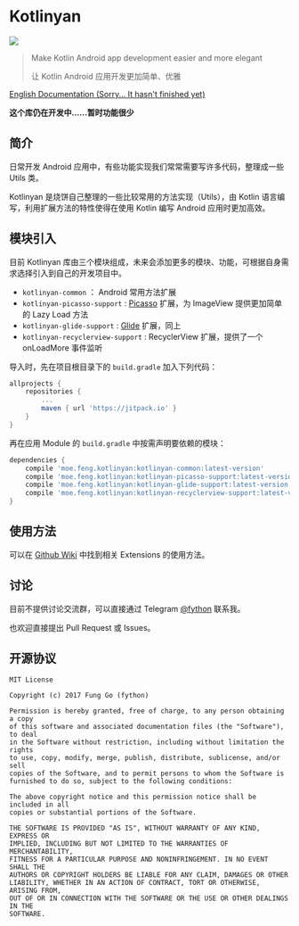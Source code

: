 # Kotlinyan

[![](https://jitpack.io/v/moe.feng/kotlinyan.svg)](https://jitpack.io/#moe.feng/kotlinyan)

> Make Kotlin Android app development easier and more elegant
>
> 让 Kotlin Android 应用开发更加简单、优雅

[English Documentation (Sorry... It hasn't finished yet)](README-EN.md)


**这个库仍在开发中……暂时功能很少**

## 简介

日常开发 Android 应用中，有些功能实现我们常常需要写许多代码，整理成一些 Utils 类。

Kotlinyan 是烧饼自己整理的一些比较常用的方法实现（Utils），由 Kotlin 语言编写，利用扩展方法的特性使得在使用 Kotlin 编写 Android 应用时更加高效。

## 模块引入

目前 Kotlinyan 库由三个模块组成，未来会添加更多的模块、功能，可根据自身需求选择引入到自己的开发项目中。

- `kotlinyan-common` ： Android 常用方法扩展
- `kotlinyan-picasso-support` : [Picasso](https://github.com/square/picasso) 扩展，为 ImageView 提供更加简单的 Lazy Load 方法
- `kotlinyan-glide-support` : [Glide](https://github.com/bumptech/glide) 扩展，同上
- `kotlinyan-recyclerview-support` : RecyclerView 扩展，提供了一个 onLoadMore 事件监听

导入时，先在项目根目录下的 `build.gradle` 加入下列代码：
```gradle
allprojects {
	repositories {
		...
		maven { url 'https://jitpack.io' }
	}
}
```

再在应用 Module 的 `build.gradle` 中按需声明要依赖的模块：
```gradle
dependencies {
    compile 'moe.feng.kotlinyan:kotlinyan-common:latest-version'
    compile 'moe.feng.kotlinyan:kotlinyan-picasso-support:latest-version'
    compile 'moe.feng.kotlinyan:kotlinyan-glide-support:latest-version'
    compile 'moe.feng.kotlinyan:kotlinyan-recyclerview-support:latest-version'
}
```

## 使用方法

可以在 [Github Wiki](https://github.com/fython/Kotlinyan/wiki) 中找到相关 Extensions 的使用方法。

## 讨论

目前不提供讨论交流群，可以直接通过 Telegram [@fython](https://t.me/fython) 联系我。

也欢迎直接提出 Pull Request 或 Issues。

## 开源协议

```
MIT License

Copyright (c) 2017 Fung Go (fython)

Permission is hereby granted, free of charge, to any person obtaining a copy
of this software and associated documentation files (the "Software"), to deal
in the Software without restriction, including without limitation the rights
to use, copy, modify, merge, publish, distribute, sublicense, and/or sell
copies of the Software, and to permit persons to whom the Software is
furnished to do so, subject to the following conditions:

The above copyright notice and this permission notice shall be included in all
copies or substantial portions of the Software.

THE SOFTWARE IS PROVIDED "AS IS", WITHOUT WARRANTY OF ANY KIND, EXPRESS OR
IMPLIED, INCLUDING BUT NOT LIMITED TO THE WARRANTIES OF MERCHANTABILITY,
FITNESS FOR A PARTICULAR PURPOSE AND NONINFRINGEMENT. IN NO EVENT SHALL THE
AUTHORS OR COPYRIGHT HOLDERS BE LIABLE FOR ANY CLAIM, DAMAGES OR OTHER
LIABILITY, WHETHER IN AN ACTION OF CONTRACT, TORT OR OTHERWISE, ARISING FROM,
OUT OF OR IN CONNECTION WITH THE SOFTWARE OR THE USE OR OTHER DEALINGS IN THE
SOFTWARE.
```
